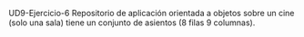 UD9-Ejercicio-6
Repositorio de aplicación orientada a objetos sobre un cine (solo una sala) tiene un conjunto de asientos (8 filas 9 columnas).
